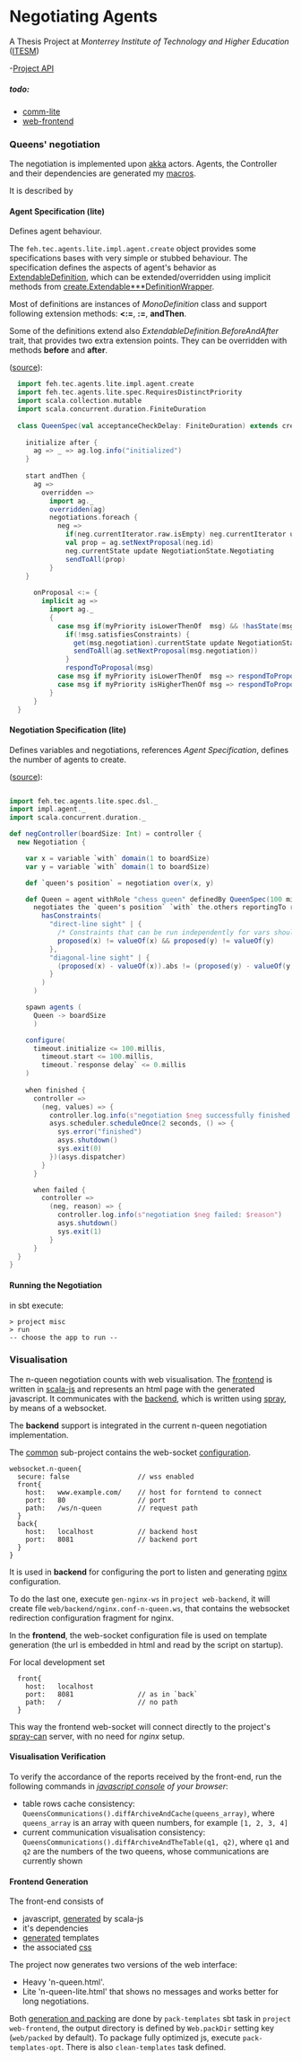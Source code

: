 Negotiating Agents
===
A Thesis Project at *Monterrey Institute of Technology and Higher Education* ([ITESM](http:/itesm.mx/))

-[Project API](http://fehu.github.io/agent-negotiation/unidoc/package.html)

##### todo:
  * [comm-lite](comm-lite/todo.md)
  * [web-frontend](web/frontend/todo.md)

### Queens' negotiation

The negotiation is implemented upon [akka](http://akka.io) actors. Agents, the Controller and their dependencies are 
generated my [macros](comm-lite/src/main/scala/feh/tec/agents/lite/spec/macros).

It is described by

#### Agent Specification (lite)
Defines agent behaviour.

The `feh.tec.agents.lite.impl.agent.create` object provides some specifications bases with very simple or stubbed behaviour.
The specification defines the aspects of agent's behavior as [ExtendableDefinition](comm-lite/src/main/scala/feh/tec/agents/lite/spec/ExtendableDefinition.scala),
    which can be extended/overridden using implicit methods from [create.Extendable***DefinitionWrapper](comm-lite/src/main/scala/feh/tec/agents/lite/impl/agent/create.scala).

Most of definitions are instances of *MonoDefinition* class and support following extension methods: **<:=**, **:=**, **andThen**.
      
Some of the definitions extend also *ExtendableDefinition.BeforeAndAfter* trait, that provides two extra extension points.
  They can be overridden with methods **before** and **after**.

([source](misc/src/main/scala/feh/tec/agents/lite/QueenSpec.scala)):
```scala
  import feh.tec.agents.lite.impl.agent.create
  import feh.tec.agents.lite.spec.RequiresDistinctPriority
  import scala.collection.mutable
  import scala.concurrent.duration.FiniteDuration
  
  class QueenSpec(val acceptanceCheckDelay: FiniteDuration) extends create.PPI.AllVarsSpec with RequiresDistinctPriority{
  
    initialize after {
      ag => _ => ag.log.info("initialized")
    }
    
    start andThen {
      ag =>
        overridden =>
          import ag._
          overridden(ag)
          negotiations.foreach {
            neg =>
              if(neg.currentIterator.raw.isEmpty) neg.currentIterator update ag.newIterator(neg.id)
              val prop = ag.setNextProposal(neg.id)
              neg.currentState update NegotiationState.Negotiating
              sendToAll(prop)
          }
    }
    
      onProposal <:= {
        implicit ag =>
          import ag._
          {
            case msg if(myPriority isLowerThenOf  msg) && !hasState(msg, FallbackState) =>
              if(!msg.satisfiesConstraints) {
                get(msg.negotiation).currentState update NegotiationState.Negotiating
                sendToAll(ag.setNextProposal(msg.negotiation))
              }
              respondToProposal(msg)
            case msg if myPriority isLowerThenOf  msg => respondToProposal(msg)
            case msg if myPriority isHigherThenOf msg => respondToProposal(msg)
          }
      }
  }

```

#### Negotiation Specification  (lite)
Defines variables and negotiations, references *Agent Specification*, defines the number of agents to create.  

([source](misc/src/main/scala/feh/tec/agents/lite/QueenNegotiationApp.scala)):
```scala

import feh.tec.agents.lite.spec.dsl._
import impl.agent._
import scala.concurrent.duration._

def negController(boardSize: Int) = controller {
  new Negotiation {

    var x = variable `with` domain(1 to boardSize)
    var y = variable `with` domain(1 to boardSize)

    def `queen's position` = negotiation over(x, y)

    def Queen = agent withRole "chess queen" definedBy QueenSpec(100 millis) that (
      negotiates the `queen's position` `with` the.others reportingTo reporter.default and
        hasConstraints(
          "direct-line sight" | {
            /* Constraints that can be run independently for vars should be separated by && or ||, or defined separately */
            proposed(x) != valueOf(x) && proposed(y) != valueOf(y)
          },
          "diagonal-line sight" | {
            (proposed(x) - valueOf(x)).abs != (proposed(y) - valueOf(y)).abs
          }
        )
      )

    spawn agents (
      Queen -> boardSize
      )

    configure(
      timeout.initialize <= 100.millis,
        timeout.start <= 100.millis,
        timeout.`response delay` <= 0.millis
    )
    
    when finished {
      controller =>
        (neg, values) => {
          controller.log.info(s"negotiation $neg successfully finished: $values")
          asys.scheduler.scheduleOnce(2 seconds, () => {
            sys.error("finished")
            asys.shutdown()
            sys.exit(0)
          })(asys.dispatcher)
        }
      }

      when failed {
        controller =>
          (neg, reason) => {
            controller.log.info(s"negotiation $neg failed: $reason")
            asys.shutdown()
            sys.exit(1)
          }
      }
  }
}
```

#### Running the Negotiation

in sbt execute:
```
> project misc
> run
-- choose the app to run --
```

### Visualisation
 
The n-queen negotiation counts with web visualisation. The [frontend](web/frontend) is written in [scala-js](http://scala-js.org) and represents an html page with the generated javascript. It communicates with the [backend](web/backend), which is written using [spray](http://spray.io), by means of a websocket. 

The **backend** support is integrated in the current n-queen negotiation implementation.

The [common](web/common) sub-project contains the web-socket [configuration](web/common/src/main/resources/websocket.conf).
```
websocket.n-queen{
  secure: false                 // wss enabled
  front{
    host:   www.example.com/    // host for forntend to connect
    port:   80                  // port 
    path:   /ws/n-queen         // request path
  }
  back{
    host:   localhost           // backend host
    port:   8081                // backend port
  }
}
```

It is used in **backend** for configuring the port to listen and generating [nginx](http://nginx.org/) configuration.

To do the last one, execute `gen-nginx-ws` in `project web-backend`, it will create file `web/backend/nginx.conf-n-queen.ws`, that contains the websocket redirection configuration fragment for nginx.

In the **frontend**, the web-socket configuration file is used on template generation (the url is embedded in html and read by the script on startup).

For local development set 
```
  front{
    host:   localhost
    port:   8081                // as in `back`
    path:   /                   // no path
  }
```
This way the frontend web-socket will connect directly to the project's [spray-can](https://github.com/spray/spray-can) server, with no need for *nginx* setup. 

#### Visualisation Verification

To verify the accordance of the reports received by the front-end, run the following commands in *[javascript console](http://webmasters.stackexchange.com/questions/8525/how-to-open-the-javascript-console-in-different-browsers) of your browser*: 
 * table rows cache consistency: `QueensCommunications().diffArchiveAndCache(queens_array)`, where `queens_array` is an array with queen numbers, for example `[1, 2, 3, 4]`
 * current communication visualisation consistency: `QueensCommunications().diffArchiveAndTheTable(q1, q2)`, where `q1` and `q2` are the numbers of the two queens, whose communications are currently shown 

#### Frontend Generation

The front-end consists of
* javascript, [generated](web/frontend/src/main/scala/feh/tec/web/NQueen.scala) by scala-js
* it's dependencies
* [generated](web/frontend/src/main/scala/feh/tec/web/gen/NQueenTemplate.scala) templates
* the associated [css](web/frontend/styles/n-queen)

The project now generates two versions of the web interface:
* Heavy 'n-queen.html'.
* Lite  'n-queen-lite.html' that shows no messages and works better for long negotiations.

Both [generation and packing](web/frontend/src/main/scala/feh/tec/web/util/PackTemplates.scala) are done by `pack-templates` sbt task in `project web-frontend`, the output directory is defined by `Web.packDir` setting key 
(`web/packed` by default). To package fully optimized js, execute `pack-templates-opt`. There is also `clean-templates` task defined.

